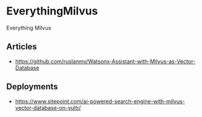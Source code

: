 # EverythingMilvus
Everything Milvus


## Articles

* https://github.com/ruslanmv/Watsonx-Assistant-with-Milvus-as-Vector-Database

## Deployments

* https://www.sitepoint.com/ai-powered-search-engine-with-milvus-vector-database-on-vultr/
